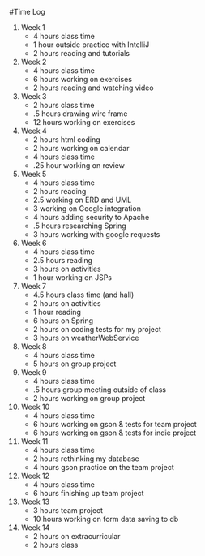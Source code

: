 #Time Log
1. Week 1
	* 4 hours class time
	* 1 hour outside practice with IntelliJ
	* 2 hours reading and tutorials
2. Week 2
	* 4 hours class time
	* 6 hours working on exercises
	* 2 hours reading and watching video
3. Week 3
	* 2 hours class time
	* .5 hours drawing wire frame
	* 12 hours working on exercises
4. Week 4
    * 2 hours html coding
    * 2 hours working on calendar
    * 4 hours class time
    * .25 hour working on review 
5. Week 5
    * 4 hours class time
    * 2 hours reading
    * 2.5 working on ERD and UML
    * 3 working on Google integration
    * 4 hours adding security to Apache
    * .5 hours researching Spring
    * 3 hours working with google requests
6. Week 6
    * 4 hours class time
    * 2.5 hours reading
    * 3 hours on activities
    * 1 hour working on JSPs
7. Week 7
    * 4.5 hours class time (and hall)
    * 2 hours on activities
    * 1 hour reading
    * 6 hours on Spring
    * 2 hours on coding tests for my project
    * 3 hours on weatherWebService
8. Week 8
    * 4 hours class time
    * 5 hours on group project
9. Week 9
    * 4 hours class time
    * .5 hours group meeting outside of class
    * 2 hours working on group project
10. Week 10
    * 4 hours class time
    * 6 hours working on gson & tests for team project
    * 6 hours working on gson & tests for indie project
11. Week 11
    * 4 hours class time
    * 2 hours rethinking my database
    * 4 hours gson practice on the team project
12. Week 12
    * 4 hours class time
    * 6 hours finishing up team project
13. Week 13
    * 3 hours team project
    * 10 hours working on form data saving to db
14. Week 14
    * 2 hours on extracurricular
    * 2 hours class